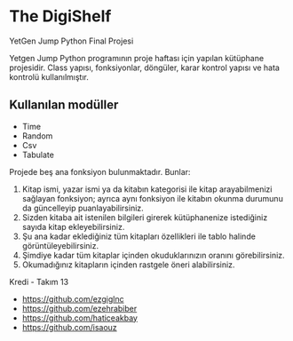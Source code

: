 # The DigiShelf
 YetGen Jump Python Final Projesi

Yetgen Jump Python programının proje haftası için yapılan kütüphane projesidir. Class yapısı, fonksiyonlar, döngüler, karar kontrol yapısı ve hata kontrolü kullanılmıştır. 

## Kullanılan modüller 
- Time 
- Random 
- Csv 
- Tabulate 

Projede beş ana fonksiyon bulunmaktadır. Bunlar:
1. Kitap ismi, yazar ismi ya da kitabın kategorisi ile kitap arayabilmenizi sağlayan fonksiyon; ayrıca aynı fonksiyon ile kitabın okunma durumunu da güncelleyip puanlayabilirsiniz. 
2. Sizden kitaba ait istenilen bilgileri girerek kütüphanenize istediğiniz sayıda kitap ekleyebilirsiniz.
3. Şu ana kadar eklediğiniz tüm kitapları özellikleri ile tablo halinde görüntüleyebilirsiniz.
4. Şimdiye kadar tüm kitaplar içinden okuduklarınızın oranını görebilirsiniz. 
5. Okumadığınız kitapların içinden rastgele öneri alabilirsiniz. 

Kredi - Takım 13
- https://github.com/ezgiglnc
- https://github.com/ezehrabiber
- https://github.com/haticeakbay
- https://github.com/isaouz
